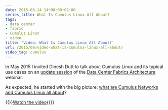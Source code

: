 ```yaml
---
date: 2015-08-14 14:08:00+02:00
series_title: What Is Cumulus Linux All About?
tags:
- data center
- fabric
- Cumulus Linux
- video
title: 'Video: What Is Cumulus Linux All About?'
url: /2015/08/video-what-is-cumulus-linux-all-about/
video_tag: cumulus
---
```

In May 2015 I invited Dinesh Dutt to talk about Cumulus Linux and its typical use cases on an [update session](http://www.ipspace.net/Data_Center_Fabrics_Update) of the [Data Center Fabrics Architecture](http://www.ipspace.net/Data_Center_Fabrics) webinar.

As expected, he started with the big picture: [what are Cumulus Networks and Cumulus Linux all about](https://my.ipspace.net/bin/get/DCFabric/M80%20-%20What%20Is%20Cumulus%20Linux%20All%20About.mp4)?

{{<jump>}}[Watch the video](https://my.ipspace.net/bin/get/DCFabric/M80%20-%20What%20Is%20Cumulus%20Linux%20All%20About.mp4){{</jump>}}

